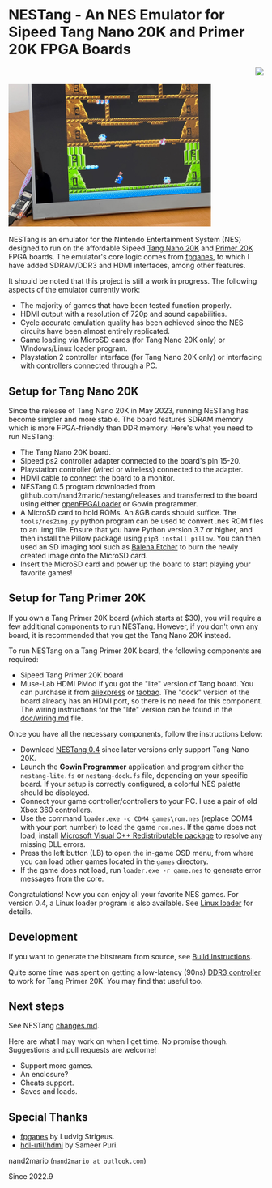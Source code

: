 # NESTang - An NES Emulator for Sipeed Tang Nano 20K and Primer 20K FPGA Boards

<p align="right">
  <a title="Releases" href="https://github.com/nand2mario/nestang/releases"><img src="https://img.shields.io/github/commits-since/nand2mario/nestang/latest.svg?longCache=true&style=flat-square&logo=git&logoColor=fff"></a>
</p>

<img src="doc/images/nestang0.5.jpg" width=400>

NESTang is an emulator for the Nintendo Entertainment System (NES) designed to run on the affordable Sipeed [Tang Nano 20K](https://wiki.sipeed.com/hardware/en/tang/tang-nano-20k/) and [Primer 20K](https://wiki.sipeed.com/hardware/en/tang/tang-primer-20k/primer-20k.html) FPGA boards. The emulator's core logic comes from [fpganes](https://github.com/strigeus/fpganes), to which I have added SDRAM/DDR3 and HDMI interfaces, among other features.

It should be noted that this project is still a work in progress. The following aspects of the emulator currently work:

- The majority of games that have been tested function properly.
- HDMI output with a resolution of 720p and sound capabilities.
- Cycle accurate emulation quality has been achieved since the NES circuits have been almost entirely replicated.
- Game loading via MicroSD cards (for Tang Nano 20K only) or Windows/Linux loader program.
- Playstation 2 controller interface (for Tang Nano 20K only) or interfacing with controllers connected through a PC.

## Setup for Tang Nano 20K

Since the release of Tang Nano 20K in May 2023, running NESTang has become simpler and more stable. The board features SDRAM memory which is more FPGA-friendly than DDR memory. Here's what you need to run NESTang:

* The Tang Nano 20K board.
* Sipeed ps2 controller adapter connected to the board's pin 15-20.
* Playstation controller (wired or wireless) connected to the adapter.
* HDMI cable to connect the board to a monitor.
* NESTang 0.5 program downloaded from github.com/nand2mario/nestang/releases and transferred to the board using either [openFPGALoader](https://github.com/trabucayre/openFPGALoader) or Gowin programmer.
* A MicroSD card to hold ROMs. An 8GB cards should suffice. The `tools/nes2img.py` python program can be used to convert .nes ROM files to an .img file. Ensure that you have Python version 3.7 or higher, and then install the Pillow package using `pip3 install pillow`. You can then used an SD imaging tool such as [Balena Etcher](https://www.balena.io/etcher) to burn the newly created image onto the MicroSD card.
* Insert the MicroSD card and power up the board to start playing your favorite games!

## Setup for Tang Primer 20K

If you own a Tang Primer 20K board (which starts at $30), you will require a few additional components to run NESTang. However, if you don't own any board, it is recommended that you get the Tang Nano 20K instead.

To run NESTang on a Tang Primer 20K board, the following components are required:

* Sipeed Tang Primer 20K board
* Muse-Lab HDMI PMod if you got the "lite" version of Tang board. You can purchase it from [aliexpress](https://www.aliexpress.com/item/3256804122775243.html) or [taobao](https://item.taobao.com/item.htm?id=671021594308). The "dock" version of the board already has an HDMI port, so there is no need for this component. The wiring instructions for the "lite" version can be found in the [doc/wiring.md](doc/wiring.md) file.

Once you have all the necessary components, follow the instructions below:

* Download [NESTang 0.4](https://github.com/nand2mario/nestang/releases/tag/v0.4) since later versions only support Tang Nano 20K.
* Launch the **Gowin Programmer** application and program either the `nestang-lite.fs` or `nestang-dock.fs` file, depending on your specific board. If your setup is correctly configured, a colorful NES palette should be displayed. 
* Connect your game controller/controllers to your PC. I use a pair of old Xbox 360 controllers.
* Use the command `loader.exe -c COM4 games\rom.nes` (replace COM4 with your port number) to load the game `rom.nes`. If the game does not load, install [Microsoft Visual C++ Redistributable package](https://aka.ms/vs/17/release/vc_redist.x64.exe) to resolve any missing DLL errors.
* Press the left button (LB) to open the in-game OSD menu, from where you can load other games located in the `games` directory.
* If the game does not load, run `loader.exe -r game.nes` to generate error messages from the core.

Congratulations! Now you can enjoy all your favorite NES games. For version 0.4, a Linux loader program is also available. See [Linux loader](doc/linux.md) for details.

## Development

If you want to generate the bitstream from source, see [Build Instructions](doc/build.md).

Quite some time was spent on getting a low-latency (90ns) [DDR3 controller](https://github.com/nand2mario/ddr3-tang-primer-20k) to work for Tang Primer 20K. You may find that useful too.

## Next steps

See NESTang [changes.md](CHANGES.md).

Here are what I may work on when I get time. No promise though. Suggestions and pull requests are welcome!
* Support more games.
* An enclosure?
* Cheats support.
* Saves and loads.

## Special Thanks

* [fpganes](https://github.com/strigeus/fpganes) by Ludvig Strigeus.
* [hdl-util/hdmi](https://github.com/hdl-util/hdmi) by Sameer Puri.

nand2mario (`nand2mario at outlook.com`)

Since 2022.9
